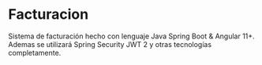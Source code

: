 # Facturacion
Sistema de facturación hecho con lenguaje Java Spring Boot &amp; Angular 11+. Ademas se utilizará Spring Security JWT 2 y otras tecnologías completamente.
